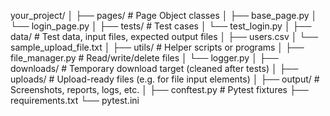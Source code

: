 your_project/
│
├── pages/                 # Page Object classes
│   ├── base_page.py
│   └── login_page.py
│
├── tests/                 # Test cases
│   └── test_login.py
│
├── data/                  # Test data, input files, expected output files
│   ├── users.csv
│   └── sample_upload_file.txt
│
├── utils/                 # Helper scripts or programs
│   ├── file_manager.py    # Read/write/delete files
│   └── logger.py
│
├── downloads/             # Temporary download target (cleaned after tests)
│
├── uploads/               # Upload-ready files (e.g. for file input elements)
│
├── output/                # Screenshots, reports, logs, etc.
│
├── conftest.py            # Pytest fixtures
├── requirements.txt
└── pytest.ini
